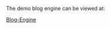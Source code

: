 The demo blog engine can be viewed at:

[Blog-Engine](https://infinite-gorge-81486.herokuapp.com/)


